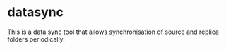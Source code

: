 # datasync
This is a data sync tool that allows synchronisation of source and replica folders periodically.
